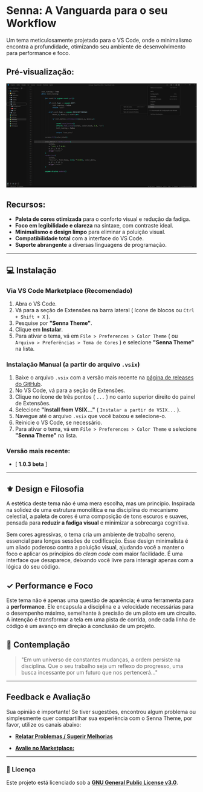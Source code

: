 # Senna: A Vanguarda para o seu Workflow

Um tema meticulosamente projetado para o VS Code, onde o minimalismo encontra a profundidade, otimizando seu ambiente de desenvolvimento para performance e foco.

## Pré-visualização:

![Pré-visualização do Tema Senna](https://github.com/vitorvxj/Senna-Theme/blob/main/images/senna-theme-interface.png?raw=true)

## Recursos:

-   **Paleta de cores otimizada** para o conforto visual e redução da fadiga.
-   **Foco em legibilidade e clareza** na sintaxe, com contraste ideal.
-   **Minimalismo e design limpo** para eliminar a poluição visual.
-   **Compatibilidade total** com a interface do VS Code.
-   **Suporte abrangente** a diversas linguagens de programação.

---

## 💻 Instalação

### Via VS Code Marketplace (Recomendado)

1.  Abra o VS Code.
2.  Vá para a seção de Extensões na barra lateral ( ícone de blocos ou `Ctrl + Shift + X` ).
3.  Pesquise por **"Senna Theme"**.
4.  Clique em **Instalar**.
5.  Para ativar o tema, vá em `File > Preferences > Color Theme` ( ou `Arquivo > Preferências > Tema de Cores` ) e selecione **"Senna Theme"** na lista.

### Instalação Manual (a partir do arquivo `.vsix`)

1.  Baixe o arquivo `.vsix` com a versão mais recente na [página de releases do GitHub](https://github.com/vitorvxj/Senna-Theme/releases).
2.  No VS Code, vá para a seção de Extensões.
3.  Clique no ícone de três pontos ( `...` ) no canto superior direito do painel de Extensões.
4.  Selecione **"Install from VSIX..."** ( `Instalar a partir de VSIX...` ).
5.  Navegue até o arquivo `.vsix` que você baixou e selecione-o.
6.  Reinicie o VS Code, se necessário.
7.  Para ativar o tema, vá em `File > Preferences > Color Theme` e selecione **"Senna Theme"** na lista.

### Versão mais recente:

- [ **1.0.3 beta** ]

---

## ⚜ Design e Filosofia

A estética deste tema não é uma mera escolha, mas um princípio. Inspirada na solidez de uma estrutura monolítica e na disciplina do mecanismo celestial, a paleta de cores é uma composição de tons escuros e suaves, pensada para **reduzir a fadiga visual** e minimizar a sobrecarga cognitiva.

Sem cores agressivas, o tema cria um ambiente de trabalho sereno, essencial para longas sessões de codificação. Esse design minimalista é um aliado poderoso contra a poluição visual, ajudando você a manter o foco e aplicar os princípios do _clean code_ com maior facilidade. É uma interface que desaparece, deixando você livre para interagir apenas com a lógica do seu código.

## ✓ Performance e Foco

Este tema não é apenas uma questão de aparência; é uma ferramenta para a **performance**. Ele encapsula a disciplina e a velocidade necessárias para o desempenho máximo, semelhante à precisão de um piloto em um circuito. A intenção é transformar a tela em uma pista de corrida, onde cada linha de código é um avanço em direção à conclusão de um projeto.

## 🌌 Contemplação

> "Em um universo de constantes mudanças, a ordem persiste na disciplina. Que o seu trabalho seja um reflexo do progresso, uma busca incessante por um futuro que nos pertencerá..."

---

## Feedback e Avaliação

Sua opinião é importante! Se tiver sugestões, encontrou algum problema ou simplesmente quer compartilhar sua experiência com o Senna Theme, por favor, utilize os canais abaixo:

* **[Relatar Problemas / Sugerir Melhorias](https://github.com/vitorvxj/Senna-Theme/issues)**

* **[Avalie no Marketplace:](https://marketplace.visualstudio.com/items?itemName=vitorvxj.senna-theme&ssr=false#review-details)**

---

### 📜 Licença

Este projeto está licenciado sob a **[GNU General Public License v3.0](LICENSE.md)**.





